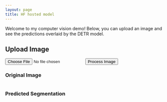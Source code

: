 ```yaml
---
layout: page
title: HF hosted model 
---
```


Welcome to my computer vision demo! Below, you can upload an image and see the predictions overlaid by the DETR model.


## Upload Image

<div>
  <input type="file" id="fileInput" />
  <button onclick="loadAndSegmentImage()">Process Image</button>
</div>

<div>
  <h3>Original Image</h3>
  <img id="inputImage" style="max-width: 100%; height: auto;" />
</div>

<div>
  <h3>Predicted Segmentation</h3>
  <img id="segmentationResult" style="max-width: 100%; height: auto;" />
</div>

<script src="https://cdn.jsdelivr.net/npm/onnxjs/dist/onnx.min.js"></script>

<script>
  
  // URL for the ONNX model hosted on GitHub Releases or another CORS-enabled server
  const modelURL = "https://github.com/cathaoiragnew/cathaoiragnew.github.io/releases/download/Model/detr.onnx";

  // Function to handle image upload and prediction
  async function loadAndSegmentImage() {
    const inputFile = document.getElementById('fileInput').files[0];
    if (!inputFile) {
      alert('Please upload an image first.');
      return;
    }

    // Load the image
    const img = document.getElementById('inputImage');
    img.src = URL.createObjectURL(inputFile);

    // Load the model (use a suitable JS library to handle ONNX models)
    const session = await ort.InferenceSession.create(modelURL);
    console.log("Model loaded successfully!");

    // Prepare image for inference (you can use a library to convert the image to tensor)
    const imageTensor = await prepareImageForInference(inputFile);

    // Run the model to get predictions
    const results = await session.run([imageTensor]);

    // Post-process results to show segmentation masks
    const segmentedImage = processSegmentationResults(results);

    // Show the segmented image
    const segmentationImageElement = document.getElementById('segmentationResult');
    segmentationImageElement.src = segmentedImage;
  }

  // Helper function to convert image to tensor
  async function prepareImageForInference(imageFile) {
    // This part involves converting the uploaded image to a format suitable for the ONNX model
    // You may need a helper function here, depending on your model's input format (e.g., resizing, normalization)
    // Returning a dummy tensor for now
    return new ort.Tensor('float32', new Float32Array(3 * 800 * 1066), [1, 3, 800, 1066]);
  }

  // Post-process segmentation results to generate an image URL
  function processSegmentationResults(results) {
    // This is where you would process the model output and convert it into an image format
    // For simplicity, let's assume this function returns a base64-encoded image string
    return 'data:image/png;base64,...'; // Replace with actual processing logic
  }
</script>
